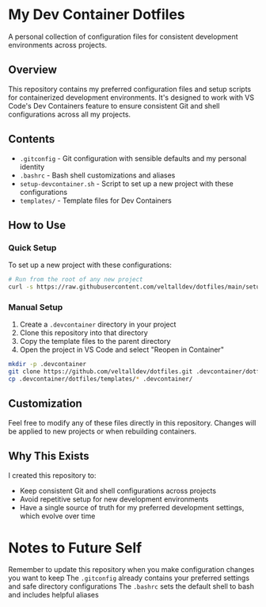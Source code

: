 # My Dev Container Dotfiles

A personal collection of configuration files for consistent development environments across projects.

## Overview

This repository contains my preferred configuration files and setup scripts for containerized development environments. It's designed to work with VS Code's Dev Containers feature to ensure consistent Git and shell configurations across all my projects.

## Contents

- `.gitconfig` - Git configuration with sensible defaults and my personal identity
- `.bashrc` - Bash shell customizations and aliases
- `setup-devcontainer.sh` - Script to set up a new project with these configurations
- `templates/` - Template files for Dev Containers

## How to Use

### Quick Setup

To set up a new project with these configurations:

```bash
# Run from the root of any new project
curl -s https://raw.githubusercontent.com/veltalldev/dotfiles/main/setup-devcontainer.sh | bash
```

### Manual Setup

1. Create a `.devcontainer` directory in your project
2. Clone this repository into that directory
3. Copy the template files to the parent directory
4. Open the project in VS Code and select "Reopen in Container"

```bash
mkdir -p .devcontainer
git clone https://github.com/veltalldev/dotfiles.git .devcontainer/dotfiles
cp .devcontainer/dotfiles/templates/* .devcontainer/
```

## Customization
Feel free to modify any of these files directly in this repository. Changes will be applied to new projects or when rebuilding containers.

## Why This Exists
I created this repository to:

- Keep consistent Git and shell configurations across projects
- Avoid repetitive setup for new development environments
- Have a single source of truth for my preferred development settings, which evolve over time

# Notes to Future Self

Remember to update this repository when you make configuration changes you want to keep
The `.gitconfig` already contains your preferred settings and safe directory configurations
The `.bashrc` sets the default shell to bash and includes helpful aliases
